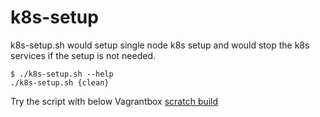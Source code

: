 # k8s-setup

k8s-setup.sh would setup single node k8s setup and would stop the k8s services if the setup is not needed. 

```{r}
$ ./k8s-setup.sh --help
./k8s-setup.sh {clean}

```
Try the script with below Vagrantbox
[scratch build](https://cbs.centos.org/koji/taskinfo?taskID=52561)
